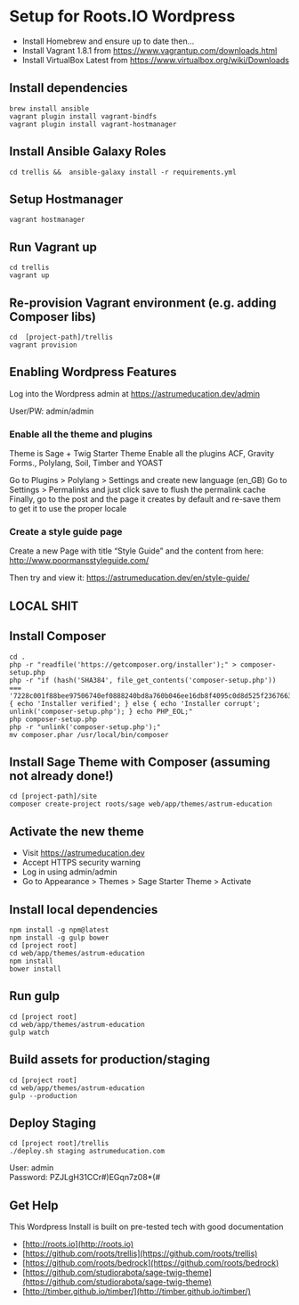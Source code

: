 # Setup for Roots.IO Wordpress

* Install Homebrew and ensure up to date then...  
* Install Vagrant 1.8.1 from https://www.vagrantup.com/downloads.html  
* Install VirtualBox Latest from https://www.virtualbox.org/wiki/Downloads  

## Install dependencies

```shell
brew install ansible
vagrant plugin install vagrant-bindfs
vagrant plugin install vagrant-hostmanager
```

## Install Ansible Galaxy Roles

```shell
cd trellis &&  ansible-galaxy install -r requirements.yml
```

## Setup Hostmanager

```shell
vagrant hostmanager
```


## Run Vagrant up

```shell
cd trellis
vagrant up
```

## Re-provision Vagrant environment (e.g. adding Composer libs)

```shell
cd  [project-path]/trellis
vagrant provision
```

## Enabling Wordpress Features

Log into the Wordpress admin at
https://astrumeducation.dev/admin

User/PW: admin/admin

### Enable all the theme and plugins

Theme is Sage + Twig Starter Theme
Enable all the plugins
ACF, Gravity Forms., Polylang, Soil, Timber and YOAST

Go to Plugins > Polylang > Settings and create new language (en_GB)
Go to Settings > Permalinks and just click save to flush the permalink cache
Finally, go to the post and the page it creates by default and re-save them to get it to use the proper locale

### Create a style guide page

Create a new Page with title “Style Guide” and the content from here:
http://www.poormansstyleguide.com/

Then try and view it:
https://astrumeducation.dev/en/style-guide/

## LOCAL SHIT

## Install Composer

```shell
cd .
php -r "readfile('https://getcomposer.org/installer');" > composer-setup.php
php -r "if (hash('SHA384', file_get_contents('composer-setup.php')) === '7228c001f88bee97506740ef0888240bd8a760b046ee16db8f4095c0d8d525f2367663f22a46b48d072c816e7fe19959') { echo 'Installer verified'; } else { echo 'Installer corrupt'; unlink('composer-setup.php'); } echo PHP_EOL;"
php composer-setup.php
php -r "unlink('composer-setup.php');"
mv composer.phar /usr/local/bin/composer
```

## Install Sage Theme with Composer (assuming not already done!)

```shell
cd [project-path]/site
composer create-project roots/sage web/app/themes/astrum-education
```

## Activate the new theme

* Visit https://astrumeducation.dev
* Accept HTTPS security warning
* Log in using admin/admin
* Go to Appearance > Themes > Sage Starter Theme > Activate


## Install local dependencies

```shell
npm install -g npm@latest
npm install -g gulp bower
cd [project root]
cd web/app/themes/astrum-education
npm install
bower install
```

## Run gulp

```shell
cd [project root]
cd web/app/themes/astrum-education
gulp watch
```

## Build assets for production/staging

```shell
cd [project root]
cd web/app/themes/astrum-education
gulp --production
```


## Deploy Staging

```shell
cd [project root]/trellis
./deploy.sh staging astrumeducation.com
```

User: admin  
Password: PZJLgH31CCr#)EGqn7z08*(#  

## Get Help

This Wordpress Install is built on pre-tested tech with good documentation

* [http://roots.io](http://roots.io)  
* [https://github.com/roots/trellis](https://github.com/roots/trellis)  
* [https://github.com/roots/bedrock](https://github.com/roots/bedrock)  
* [https://github.com/studiorabota/sage-twig-theme](https://github.com/studiorabota/sage-twig-theme)  
* [http://timber.github.io/timber/](http://timber.github.io/timber/)  
